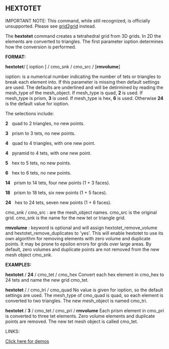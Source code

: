 
HEXTOTET
--------

IMPORTANT NOTE: This command, while still recognized, is officially unsupported. Please see [grid2grid](GRID2GRID.md) instead.

 The **hextotet** command creates a tetrahedral grid from 3D grids. In
 2D the elements are converted to triangles. The first parameter
 ioption determines how the conversion is performed.

**FORMAT:**

 **hextotet**/ [ ioption ] / cmo\_snk / cmo\_src / [**rmvolume**]

ioption: is a numerical number indicating the number of tets or
triangles to break each element into. If this parameter is missing then
default settings are used. The defaults are underlined and will be
detirmined by reading the mesh\_type of the mesh\_object. If mesh\_type
is quad, **2** is used. If mesh\_type is prism, **3** is used. If
mesh\_type is hex, **6** is used. Otherwise **24** is the default value
for ioption.

The selections include:

 **2**   quad to 2 triangles, no new points.

 **3**   prism to 3 tets, no new points.

 **4**   quad to 4 triangles, with one new point.

 **4**   pyramid to 4 tets, with one new point.

 **5**   hex to 5 tets, no new points.

 **6**   hex to 6 tets, no new points.

 **14**   prism to 14 tets, four new points (1 + 3 faces).

 **18**   prism to 18 tets, six new points (1 + 5 faces).

 **24**   hex to 24 tets, seven new points (1 + 6 faces).




cmo\_snk / cmo\_src : are the mesh\_object names. cmo\_src is the
original grid. cmo\_snk is the name for the new tet or triangle grid.



**rmvolume** : keyword is optional and will assign
hextotet\_remove\_volume and hextotet\_remove\_duplicates to 'yes'. This
will enable hextotet to use its own algorithm for removing elements with
zero volume and duplicate points. It may be prone to epsilon errors for
grids over large areas. By default, zero volumes and duplicate points
are not removed from the new mesh object cmo\_snk.









**EXAMPLES:**

 **hextotet** / **24** / cmo\_tet / cmo\_hex
 Convert each hex element in cmo\_hex to 24 tets and name the new grid
 cmo\_tet.
 

 **hextotet** / / cmo\_tri / cmo\_quad
 No value is given for ioption, so the default settings are used. The
 mesh\_type of cmo\_quad is quad, so each element is converted to two
 triangles. The new mesh\_object is named cmo\_tri.
 

 **hextotet** / **3** / cmo\_tet / cmo\_pri / **rmvolume**
 Each prism element in cmo\_pri is converted to three tet elements.
 Zero volume elements and duplicate points are removed. The new tet
 mesh object is called cmo\_tet.

LINKS:

 [Click here for demos](../demos/main_hextet.md)
